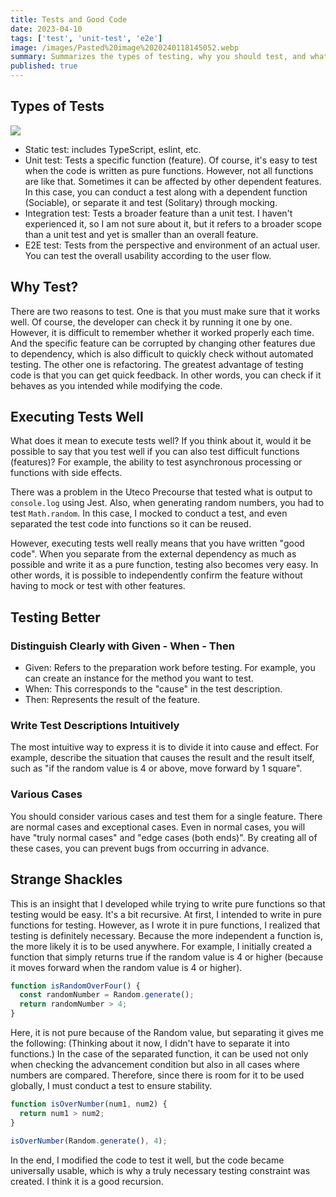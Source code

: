 ```yaml
---
title: Tests and Good Code
date: 2023-04-10
tags: ['test', 'unit-test', 'e2e']
image: /images/Pasted%20image%2020240118145052.webp
summary: Summarizes the types of testing, why you should test, and what you gain by testing.
published: true
---
```


## Types of Tests

![](images/Pasted%20image%2020240118145052.webp)

- Static test: includes TypeScript, eslint, etc.
- Unit test: Tests a specific function (feature). Of course, it's easy to test when the code is written as pure functions. However, not all functions are like that. Sometimes it can be affected by other dependent features. In this case, you can conduct a test along with a dependent function (Sociable), or separate it and test (Solitary) through mocking.
- Integration test: Tests a broader feature than a unit test. I haven't experienced it, so I am not sure about it, but it refers to a broader scope than a unit test and yet is smaller than an overall feature.
- E2E test: Tests from the perspective and environment of an actual user. You can test the overall usability according to the user flow.

## Why Test?

There are two reasons to test. One is that you must make sure that it works well. Of course, the developer can check it by running it one by one. However, it is difficult to remember whether it worked properly each time. And the specific feature can be corrupted by changing other features due to dependency, which is also difficult to quickly check without automated testing. The other one is refactoring. The greatest advantage of testing code is that you can get quick feedback. In other words, you can check if it behaves as you intended while modifying the code.

## Executing Tests Well

What does it mean to execute tests well? If you think about it, would it be possible to say that you test well if you can also test difficult functions (features)? For example, the ability to test asynchronous processing or functions with side effects.

There was a problem in the Uteco Precourse that tested what is output to `console.log` using Jest. Also, when generating random numbers, you had to test `Math.random`. In this case, I mocked to conduct a test, and even separated the test code into functions so it can be reused.

However, executing tests well really means that you have written "good code". When you separate from the external dependency as much as possible and write it as a pure function, testing also becomes very easy. In other words, it is possible to independently confirm the feature without having to mock or test with other features.

## Testing Better

### Distinguish Clearly with Given - When - Then

- Given: Refers to the preparation work before testing. For example, you can create an instance for the method you want to test.
- When: This corresponds to the "cause" in the test description.
- Then: Represents the result of the feature.

### Write Test Descriptions Intuitively

The most intuitive way to express it is to divide it into cause and effect. For example, describe the situation that causes the result and the result itself, such as "if the random value is 4 or above, move forward by 1 square".

### Various Cases

You should consider various cases and test them for a single feature. There are normal cases and exceptional cases. Even in normal cases, you will have "truly normal cases" and "edge cases (both ends)". By creating all of these cases, you can prevent bugs from occurring in advance.

## Strange Shackles

This is an insight that I developed while trying to write pure functions so that testing would be easy. It's a bit recursive. At first, I intended to write in pure functions for testing. However, as I wrote it in pure functions, I realized that testing is definitely necessary. Because the more independent a function is, the more likely it is to be used anywhere. For example, I initially created a function that simply returns true if the random value is 4 or higher (because it moves forward when the random value is 4 or higher).

```jsx
function isRandomOverFour() {
  const randomNumber = Random.generate();
  return randomNumber > 4;
}
```

Here, it is not pure because of the Random value, but separating it gives me the following: (Thinking about it now, I didn't have to separate it into functions.) In the case of the separated function, it can be used not only when checking the advancement condition but also in all cases where numbers are compared. Therefore, since there is room for it to be used globally, I must conduct a test to ensure stability.

```jsx
function isOverNumber(num1, num2) {
  return num1 > num2;
}

isOverNumber(Random.generate(), 4);
```

In the end, I modified the code to test it well, but the code became universally usable, which is why a truly necessary testing constraint was created. I think it is a good recursion.
